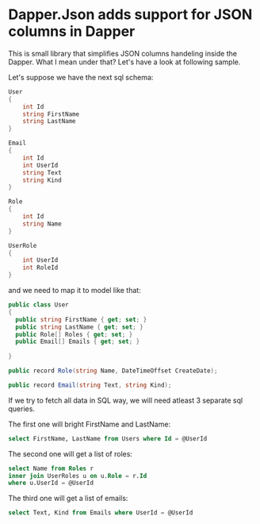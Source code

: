 # Dapper.Json adds support for JSON columns in Dapper

This is small library that simplifies JSON columns handeling inside the Dapper.
What I mean under that? Let's have a look at following sample.

Let's suppose we have the next sql schema:
``` cs
User
{
    int Id
    string FirstName
    string LastName
}

Email
{
    int Id
    int UserId
    string Text
    string Kind
}

Role
{
    int Id
    string Name
}

UserRole
{
    int UserId
    int RoleId
}
```

and we need to map it to model like that:
``` cs
public class User
{
  public string FirstName { get; set; }
  public string LastName { get; set; }
  public Role[] Roles { get; set; }
  public Email[] Emails { get; set; }
  
}

public record Role(string Name, DateTimeOffset CreateDate);

public record Email(string Text, string Kind);
```

If we try to fetch all data in SQL way, we will need atleast 3 separate sql queries.

The first one will bright FirstName and LastName:
``` sql
select FirstName, LastName from Users where Id = @UserId
```

The second one will get a list of roles:
``` sql
select Name from Roles r
inner join UserRoles u on u.Role = r.Id
where u.UserId = @UserId
```

The third one will get a list of emails:
``` sql
select Text, Kind from Emails where UserId = @UserId
```






